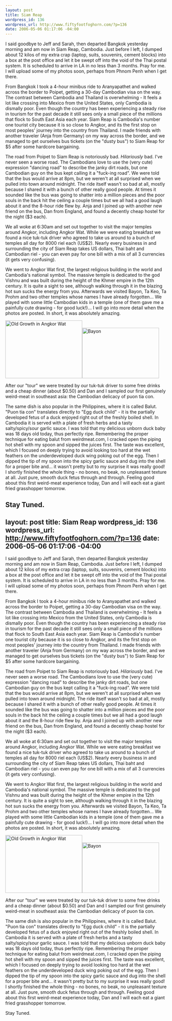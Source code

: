 ```yaml
--- 
layout: post
title: Siam Reap
wordpress_id: 136
wordpress_url: http://www.fiftyfootfoghorn.com/?p=136
date: 2006-05-06 01:17:06 -04:00
---
```

I said goodbye to Jeff and Sarah, then departed Bangkok yesterday morning and am now in Siam Reap, Cambodia.  Just before I left, I dumped about 12 kilos of my extra crap (laptop, suits, souvenirs, cement blocks) into a box at the post office and let it be swept off into the void of the Thai postal system. It is scheduled to arrive in LA in no less than 3 months. Pray for me. I will upload some of my photos soon, perhaps from Phnom Penh when I get there.

From Bangkok I took a 4-hour minibus ride to Aranyapathet and walked across the border to Poipet, getting a 30-day Cambodian visa on the way. The contrast between Cambodia and Thailand is overwhelming - It feels a lot like crossing into Mexico from the United States, only Cambodia is dismally poor. Even though the country has been experiencing a steady rise in tourism for the past decade it still sees only a small piece of the millions that flock to South East Asia each year. Siam Reap is Cambodia's number one tourist city because it is so close to Angkor, and its the first stop on most peoples' journey into the country from Thailand. I made friends with another traveler (Anja from Germany) on my way across the border, and we managed to get ourselves bus tickets (on the "dusty bus") to Siam Reap for $5 after some hardcore bargaining.

The road from Poipet to Siam Reap is notoriously bad. <em>Hilariously</em> bad. I've never seen a worse road. The Cambodians love to use the (very cute) expression "dancing road" to describe the janky dirt roads, but one Cambodian guy on the bus kept calling it a "fuck-ing road". We were told that the bus would arrive at 8pm, but we weren't at all surprised when we pulled into town around midnight. The ride itself wasn't so bad at all, mostly because I shared it with a bunch of other really good people. At times it sounded like the bus was going to shatter into a million pieces and the poor souls in the back hit the ceiling a couple times but we all had a good laugh about it and the 8-hour ride flew by. Anja and I joined up with another new friend on the bus, Dan from England, and found a decently cheap hostel for the night ($3 each).

We all woke at 6:30am and set out together to visit the major temples around Angkor, including Angkor Wat. While we were eating breakfast we found a nice tuk-tuk driver who agreed to take us around to a bunch of temples all day for 8000 riel each (US$2). Nearly every business in and surrounding the city of Siam Reap takes US dollars, Thai baht and Cambodian riel - you can even pay for one bill with a mix of all 3 currencies (it gets very confusing).

We went to Angkor Wat first, the largest religious building in the world and Cambodia's national symbol. The massive temple is dedicated to the god Vishnu and was built during the height of the Khmer empire in the 12th century. It is quite a sight to see, although walking through it in the blazing hot sun sucks the energy from you. Afterwards we visited Bayon, Ta Keo, Ta Prohm and two other temples whose names I have already forgotten... We played with some little Cambodian kids in a temple (one of them gave me a painfully cute drawing - for good luck!)... I will go into more detail when the photos are posted. In short, it was absolutely amazing.

<img src="http://static.flickr.com/56/140378774_482a231280_m.jpg" width="240" height="180" alt="Old Growth in Angkor Wat" border="0" /><img src="http://static.flickr.com/49/140358516_c1615f08bc_m.jpg" width="240" height="157" alt="Bayon" border="0" />

After our "tour" we were treated by our tuk-tuk driver to some free drinks and a cheap dinner (about $0.50) and Dan and I sampled our first genuinely weird-meat in southeast asia: the Cambodian delicacy of puon tia con.

The same dish is also popular in the Philippines, where it is called Balut. "Puon tia con" translates directly to "Egg duck child" - it is the partially developed fetus of a duck enjoyed right out of the freshly boiled shell. In Cambodia it is served with a plate of fresh herbs and a tasty salty/spicy/sour garlic sauce. I was told that my delicious unborn duck baby was 18 days old today, thus perfectly ripe. Remembering the proper technique for eating balut from weirdmeat.com, I cracked open the piping hot shell with my spoon and sipped the juices first. The taste was excellent, which I focused on deeply trying to avoid looking too hard at the wet feathers on the underdeveloped duck wing poking out of the egg. Then I dipped the tip of my spoon into the spicy garlic sauce and dug into the shell for a proper bite and... it wasn't pretty but to my surprise it was really good! I shortly finished the whole thing - no bones, no beak, no unpleasant texture at all. Just pure, smooth duck fetus through and through. Feeling good about this first weird-meat experience today, Dan and I will each eat a giant fried grasshopper tomorrow.

Stay Tuned.
--- 
layout: post
title: Siam Reap
wordpress_id: 136
wordpress_url: http://www.fiftyfootfoghorn.com/?p=136
date: 2006-05-06 01:17:06 -04:00
---
I said goodbye to Jeff and Sarah, then departed Bangkok yesterday morning and am now in Siam Reap, Cambodia.  Just before I left, I dumped about 12 kilos of my extra crap (laptop, suits, souvenirs, cement blocks) into a box at the post office and let it be swept off into the void of the Thai postal system. It is scheduled to arrive in LA in no less than 3 months. Pray for me. I will upload some of my photos soon, perhaps from Phnom Penh when I get there.

From Bangkok I took a 4-hour minibus ride to Aranyapathet and walked across the border to Poipet, getting a 30-day Cambodian visa on the way. The contrast between Cambodia and Thailand is overwhelming - It feels a lot like crossing into Mexico from the United States, only Cambodia is dismally poor. Even though the country has been experiencing a steady rise in tourism for the past decade it still sees only a small piece of the millions that flock to South East Asia each year. Siam Reap is Cambodia's number one tourist city because it is so close to Angkor, and its the first stop on most peoples' journey into the country from Thailand. I made friends with another traveler (Anja from Germany) on my way across the border, and we managed to get ourselves bus tickets (on the "dusty bus") to Siam Reap for $5 after some hardcore bargaining.

The road from Poipet to Siam Reap is notoriously bad. <em>Hilariously</em> bad. I've never seen a worse road. The Cambodians love to use the (very cute) expression "dancing road" to describe the janky dirt roads, but one Cambodian guy on the bus kept calling it a "fuck-ing road". We were told that the bus would arrive at 8pm, but we weren't at all surprised when we pulled into town around midnight. The ride itself wasn't so bad at all, mostly because I shared it with a bunch of other really good people. At times it sounded like the bus was going to shatter into a million pieces and the poor souls in the back hit the ceiling a couple times but we all had a good laugh about it and the 8-hour ride flew by. Anja and I joined up with another new friend on the bus, Dan from England, and found a decently cheap hostel for the night ($3 each).

We all woke at 6:30am and set out together to visit the major temples around Angkor, including Angkor Wat. While we were eating breakfast we found a nice tuk-tuk driver who agreed to take us around to a bunch of temples all day for 8000 riel each (US$2). Nearly every business in and surrounding the city of Siam Reap takes US dollars, Thai baht and Cambodian riel - you can even pay for one bill with a mix of all 3 currencies (it gets very confusing).

We went to Angkor Wat first, the largest religious building in the world and Cambodia's national symbol. The massive temple is dedicated to the god Vishnu and was built during the height of the Khmer empire in the 12th century. It is quite a sight to see, although walking through it in the blazing hot sun sucks the energy from you. Afterwards we visited Bayon, Ta Keo, Ta Prohm and two other temples whose names I have already forgotten... We played with some little Cambodian kids in a temple (one of them gave me a painfully cute drawing - for good luck!)... I will go into more detail when the photos are posted. In short, it was absolutely amazing.

<img src="http://static.flickr.com/56/140378774_482a231280_m.jpg" width="240" height="180" alt="Old Growth in Angkor Wat" border="0" /><img src="http://static.flickr.com/49/140358516_c1615f08bc_m.jpg" width="240" height="157" alt="Bayon" border="0" />

After our "tour" we were treated by our tuk-tuk driver to some free drinks and a cheap dinner (about $0.50) and Dan and I sampled our first genuinely weird-meat in southeast asia: the Cambodian delicacy of puon tia con.

The same dish is also popular in the Philippines, where it is called Balut. "Puon tia con" translates directly to "Egg duck child" - it is the partially developed fetus of a duck enjoyed right out of the freshly boiled shell. In Cambodia it is served with a plate of fresh herbs and a tasty salty/spicy/sour garlic sauce. I was told that my delicious unborn duck baby was 18 days old today, thus perfectly ripe. Remembering the proper technique for eating balut from weirdmeat.com, I cracked open the piping hot shell with my spoon and sipped the juices first. The taste was excellent, which I focused on deeply trying to avoid looking too hard at the wet feathers on the underdeveloped duck wing poking out of the egg. Then I dipped the tip of my spoon into the spicy garlic sauce and dug into the shell for a proper bite and... it wasn't pretty but to my surprise it was really good! I shortly finished the whole thing - no bones, no beak, no unpleasant texture at all. Just pure, smooth duck fetus through and through. Feeling good about this first weird-meat experience today, Dan and I will each eat a giant fried grasshopper tomorrow.

Stay Tuned.

